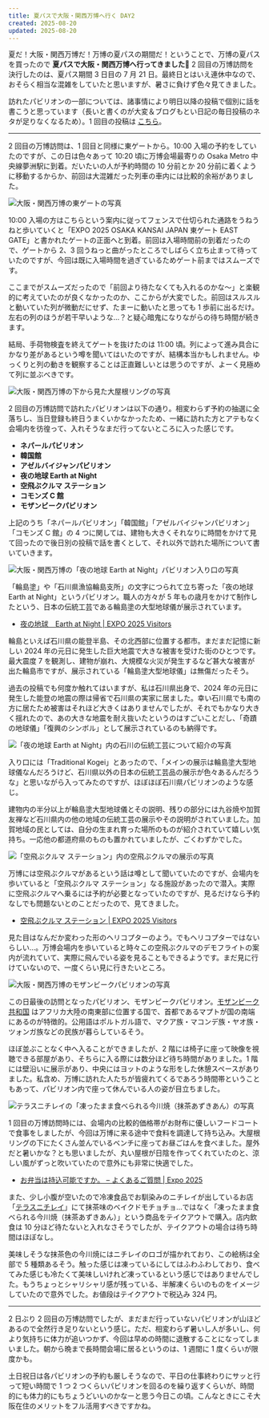 ```yaml
---
title: 夏パスで大阪・関西万博へ行く DAY2
created: 2025-08-20
updated: 2025-08-20
---
```


夏だ！大阪・関西万博だ！万博の夏パスの期間だ！ということで、万博の夏パスを買ったので **夏パスで大阪・関西万博へ行ってきました🎌** 2 回目の万博訪問を決行したのは、夏パス期間 3 日目の 7 月 21 日。最終日とはいえ連休中なので、おそらく相当な混雑をしていたと思いますが、暑さに負けず色々見てきました。

訪れたパビリオンの一部については、諸事情により明日以降の投稿で個別に話を書こうと思っています（長いと書くのが大変＆ブログもとい日記の毎日投稿のネタが足りなくなるため）。1 回目の投稿は [こちら](/blog/20250815/)。

---

2 回目の万博訪問は、1 回目と同様に東ゲートから。10:00 入場の予約をしていたのですが、この日は色々あって 10:20 頃に万博会場最寄りの Osaka Metro 中央線夢洲駅に到着。だいたいの人が予約時間の 10 分前とか 20 分前に着くように移動するからか、前回は大混雑だった列車の車内には比較的余裕がありました。

![大阪・関西万博の東ゲートの写真](a502623d-0fd1-442b-4c3b-9c018087ae00)

10:00 入場の方はこちらという案内に従ってフェンスで仕切られた通路をうねうねと歩いていくと「EXPO 2025 OSAKA KANSAI JAPAN 東ゲート EAST GATE」と書かれたゲートの正面へと到着。前回は入場時間前の到着だったので、ゲートから 2、3 回うねっと曲がったところでしばらく立ち止まって待っていたのですが、今回は既に入場時間を過ぎているためゲート前まではスムーズです。

ここまでがスムーズだったので「前回より待たなくても入れるのかな～」と楽観的に考えていたのが良くなかったのか、ここからが大変でした。前回はスルスルと動いていた列が微動だにせず、たまーに動いたと思っても 1 歩前に出るだけ。左右の列のほうが若干早いような…？と疑心暗鬼になりながらの待ち時間が続きます。

結局、手荷物検査を終えてゲートを抜けたのは 11:00 頃。列によって進み具合にかなり差があるという噂を聞いてはいたのですが、結構本当かもしれません。ゆっくりと列の動きを観察することは正直難しいとは思うのですが、よーく見極めて列に並ぶべきです。

![大阪・関西万博の下から見た大屋根リングの写真](cab7edd0-f07a-4ab8-7fd7-fe9c0ecb2200)

2 回目の万博訪問で訪れたパビリオンは以下の通り。相変わらず予約の抽選に全落ちし、当日登録も終日うまくいかなかったため、一緒に訪れた方とアテもなく会場内を彷徨って、入れそうなまだ行ってないところに入った感じです。

- **ネパールパビリオン**
- **韓国館**
- **アゼルバイジャンパビリオン**
- **夜の地球 Earth at Night**
- **空飛ぶクルマ ステーション**
- **コモンズ C 館**
- **モザンビークパビリオン**

上記のうち「ネパールパビリオン」「韓国館」「アゼルバイジャンパビリオン」「コモンズ C 館」の 4 つに関しては、建物も大きくそれなりに時間をかけて見て回ったので後日別の投稿で話を書くとして、それ以外で訪れた場所について書いていきます。

![大阪・関西万博の「夜の地球 Earth at Night」パビリオン入り口の写真](c87dc62d-0bbb-4b29-750e-25ab44eaf600)

「輪島塗」や「石川県漁協輪島支所」の文字につられて立ち寄った「夜の地球 Earth at Night」というパビリオン。職人の方々が 5 年もの歳月をかけて制作したという、日本の伝統工芸である輪島塗の大型地球儀が展示されています。

- [夜の地球　Earth at Night | EXPO 2025 Visitors](https://www.expovisitors.expo2025.or.jp/pavilions/9a89e1c7-3dac-41c9-b0bf-d81277462a01)

輪島といえば石川県の能登半島、その北西部に位置する都市。まだまだ記憶に新しい 2024 年の元日に発生した巨大地震で大きな被害を受けた街のひとつです。最大震度 7 を観測し、建物が崩れ、大規模な火災が発生するなど甚大な被害が出た輪島市ですが、展示されている「輪島塗大型地球儀」は無傷だったそう。

過去の投稿でも何度か触れてはいますが、私は石川県出身で、2024 年の元日に発生した能登の地震の際は帰省で石川県の実家に居ました。幸い石川県でも南の方に居たため被害はそれほど大きくはありませんでしたが、それでもかなり大きく揺れたので、あの大きな地震を耐え抜いたというのはすごいことだし、「奇蹟の地球儀」「復興のシンボル」として展示されているのも納得です。

![「夜の地球 Earth at Night」内の石川の伝統工芸について紹介の写真](d76d5b66-dd69-4272-cfa9-a823b5fe8400)

入り口には「Traditional Kogei」とあったので、「メインの展示は輪島塗大型地球儀なんだろうけど、石川県以外の日本の伝統工芸品の展示が色々あるんだろうな」と思いながら入ってみたのですが、ほぼほぼ石川県パビリオンのような感じ。

建物内の半分以上が輪島塗大型地球儀とその説明、残りの部分には九谷焼や加賀友禅など石川県内の他の地域の伝統工芸の展示やその説明がされていました。加賀地域の民としては、自分の生まれ育った場所のものが紹介されていて嬉しい気持ち。一応他の都道府県のものも置かれていましたが、ごくわずかでした。

![「空飛ぶクルマ ステーション」内の空飛ぶクルマの展示の写真](e4fabf02-b49e-4dca-d3ff-b325fefe3a00)

万博には空飛ぶクルマがあるという話は噂として聞いていたのですが、会場内を歩いていると「空飛ぶクルマ ステーション」なる施設があったので潜入。実際に空飛ぶクルマへ乗るには予約が必要となっていたのですが、見るだけなら予約なしでも問題ないとのことだったので、見てきました。

- [空飛ぶクルマ ステーション | EXPO 2025 Visitors](https://www.expovisitors.expo2025.or.jp/pavilions/6f1e1470-4462-4876-b4b6-5bfce94ef6ad)

見た目はなんだか変わった形のヘリコプターのよう。でもヘリコプターではないらしい…。万博会場内を歩いていると時々この空飛ぶクルマのデモフライトの案内が流れていて、実際に飛んでいる姿を見ることもできるようです。まだ見に行けていないので、一度くらい見に行きたいところ。

![大阪・関西万博のモザンビークパビリオンの写真](e4deada0-84a0-4f14-262e-50e64a25c600)

この日最後の訪問となったパビリオン、モザンビークパビリオン。[モザンビーク共和国](https://www.mofa.go.jp/mofaj/area/mozambique/index.html) はアフリカ大陸の南東部に位置する国で、首都であるマプトが国の南端にあるのが特徴的。公用語はポルトガル語で、マクア族・マコンデ族・ヤオ族・ツォンガ族などの民族が暮らしているそう。

ほぼ並ぶことなく中へ入ることができましたが、2 階には椅子に座って映像を視聴できる部屋があり、そちらに入る際には数分ほど待ち時間がありました。1 階には壁沿いに展示があり、中央にはヨットのような形をした休憩スペースがありました。私含め、万博に訪れた人たちが皆疲れてくるであろう時間帯ということもあって、パビリオン内で座って休んでいる人の姿が目立ちました。

![テラスニチレイの「凍ったまま食べられる今川焼（抹茶あずきあん）の写真](1df08b5e-288a-4f1e-e2f0-7cfaa0853100)

1 回目の万博訪問時には、会場内の比較的価格帯がお財布に優しいフードコートで食事をしましたが、今回は万博に来る途中で食料を調達して持ち込み。大屋根リングの下にたくさん並んでいるベンチに座ってお昼ごはんを食べました。屋外だと暑いかな？とも思いましたが、丸い屋根が日陰を作ってくれていたのと、涼しい風がずっと吹いていたので意外にも非常に快適でした。

- [お弁当は持込可能ですか。 – よくあるご質問 | Expo 2025](https://faq.expo2025.or.jp/hc/ja/articles/4499327263774-%E3%81%8A%E5%BC%81%E5%BD%93%E3%81%AF%E6%8C%81%E8%BE%BC%E5%8F%AF%E8%83%BD%E3%81%A7%E3%81%99%E3%81%8B)

また、少し小腹が空いたので冷凍食品でお馴染みのニチレイが出しているお店「[テラスニチレイ](https://www.expovisitors.expo2025.or.jp/gourmets/6b6025ba-9374-4e8f-89b6-c097a320065c)」にて抹茶味のベイクドモチョチョ…ではなく「凍ったまま食べられる今川焼（抹茶あずきあん）」という商品をテイクアウトで購入。店内飲食は 10 分ほど待たないと入れなさそうでしたが、テイクアウトの場合は待ち時間はほぼなし。

美味しそうな抹茶色の今川焼にはニチレイのロゴが描かれており、この絵柄は全部で 5 種類あるそう。触った感じは凍っているにしてはふわふわしており、食べてみた感じも冷たくて美味しいけれど凍っているという感じではありませんでした。もうちょっとシャリシャリ感が残っている、半解凍くらいのものをイメージしていたので意外でした。お値段はテイクアウトで税込み 324 円。

---

2 日ぶり 2 回目の万博訪問でしたが、まだまだ行っていないパビリオンが山ほどあるので全然行き足りないという感じ。ただ、相変わらず暑いし人が多いし、何より気持ちに体力が追いつかず、今回は早めの時間に退散することになってしまいました。朝から晩まで長時間会場に居るというのは、1 週間に 1 度くらいが限度かも。

土日祝日は各パビリオンの予約も厳しそうなので、平日の仕事終わりにサッと行って短い時間で 1 つ 2 つくらいパビリオンを回るのを繰り返すくらいが、時間的にも体力的にもちょうどいいのかなーと思う今日この頃。こんなときにこそ大阪在住のメリットをフル活用すべきですかね。
